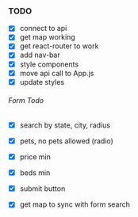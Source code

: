 ### TODO

- [x] connect to api
- [x] get map working
- [x] get react-router to work
- [x] add nav-bar
- [x] style components
- [x] move api call to App.js
- [x] update styles
###### Form Todo 
- [x] search by state, city, radius
- [x] pets, no pets allowed (radio)
- [x] price min
- [x] beds min 
- [x] submit button
- [x] get map to sync with form search

